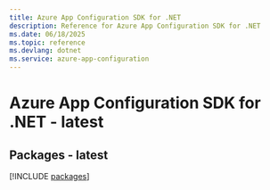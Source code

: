 ```yaml
---
title: Azure App Configuration SDK for .NET
description: Reference for Azure App Configuration SDK for .NET
ms.date: 06/18/2025
ms.topic: reference
ms.devlang: dotnet
ms.service: azure-app-configuration
---
```

# Azure App Configuration SDK for .NET - latest
## Packages - latest
[!INCLUDE [packages](app-configuration-index.md)]
